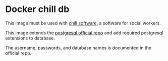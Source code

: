 Docker chill db
================

This image must be used with [chill software](http://chill.readthedocs.org), a software for social workers.

This image extends the [postgresql official repo](https://registry.hub.docker.com/_/postgres/) and add required postgresql extensions to database.

The username, passwords, and database names is documented in the official repo.

